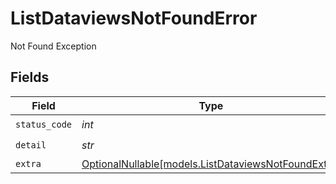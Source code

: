 # ListDataviewsNotFoundError

Not Found Exception


## Fields

| Field                                                                                          | Type                                                                                           | Required                                                                                       | Description                                                                                    |
| ---------------------------------------------------------------------------------------------- | ---------------------------------------------------------------------------------------------- | ---------------------------------------------------------------------------------------------- | ---------------------------------------------------------------------------------------------- |
| `status_code`                                                                                  | *int*                                                                                          | :heavy_check_mark:                                                                             | N/A                                                                                            |
| `detail`                                                                                       | *str*                                                                                          | :heavy_check_mark:                                                                             | N/A                                                                                            |
| `extra`                                                                                        | [OptionalNullable[models.ListDataviewsNotFoundExtra]](../models/listdataviewsnotfoundextra.md) | :heavy_minus_sign:                                                                             | N/A                                                                                            |